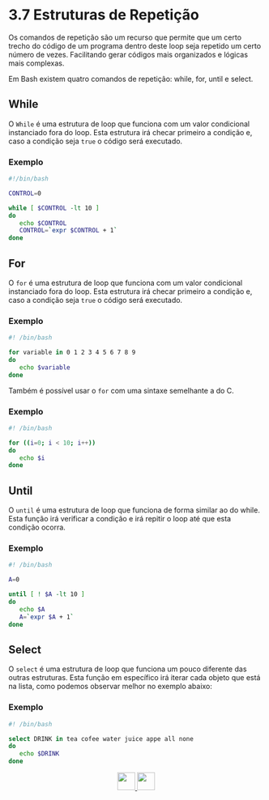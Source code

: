# 3.7 Estruturas de Repetição

Os comandos de repetição são um recurso que permite que um certo trecho do código de um programa dentro deste loop seja repetido um certo número de vezes.
Facilitando gerar códigos mais organizados e lógicas mais complexas.

Em Bash existem quatro comandos de repetição: while, for, until e select.

## While

O `While` é uma estrutura de loop que funciona com um valor condicional instanciado fora do loop.
Esta estrutura irá checar primeiro a condição e, caso a condição seja `true` o código será executado.

### Exemplo

```bash
#!/bin/bash

CONTROL=0

while [ $CONTROL -lt 10 ]
do
   echo $CONTROL
   CONTROL=`expr $CONTROL + 1`
done
```

## For

O `for` é uma estrutura de loop que funciona com um valor condicional instanciado fora do loop.
Esta estrutura irá checar primeiro a condição e, caso a condição seja `true` o código será executado.

### Exemplo

```bash
#! /bin/bash

for variable in 0 1 2 3 4 5 6 7 8 9
do
   echo $variable
done

```

Também é possível usar o `for` com uma sintaxe semelhante a do C.

### Exemplo

```bash
#! /bin/bash

for ((i=0; i < 10; i++))
do
   echo $i
done
```

## Until

O `until` é uma estrutura de loop que funciona de forma similar ao do while.
Esta função irá verificar a condição e irá repitir o loop até que esta condição ocorra.

### Exemplo

```bash
#! /bin/bash

A=0

until [ ! $A -lt 10 ]
do
   echo $A
   A=`expr $A + 1`
done
```

## Select

O `select` é uma estrutura de loop que funciona um pouco diferente das outras estruturas.
Esta função em específico irá iterar cada objeto que está na lista, como podemos observar melhor no exemplo abaixo:

### Exemplo

```bash
#! /bin/bash

select DRINK in tea cofee water juice appe all none
do
   echo $DRINK
done
```

<p align="center">
  <a href="06-Instruções-condicionais.md">
    <img src="https://cdn.discordapp.com/attachments/539836343094870016/863605852304048148/anterior.png" height=35>
  </a>
  <a href="08-Controle-de-loop.md">
    <img src="https://cdn.discordapp.com/attachments/539836343094870016/863605863049461780/proximo.png" height=35>
  </a>
</p>

